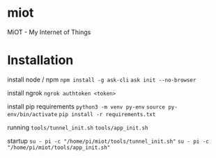 # miot
MiOT - My Internet of Things

# Installation
install node / npm
`npm install -g ask-cli`
`ask init --no-browser`

install ngrok
`ngrok authtoken <token>`

install pip requirements
`python3 -m venv py-env`
`source py-env/bin/activate`
`pip install -r requirements.txt`

running
`tools/tunnel_init.sh`
`tools/app_init.sh`

startup
`su - pi -c "/home/pi/miot/tools/tunnel_init.sh"`
`su - pi -c "/home/pi/miot/tools/app_init.sh"`
